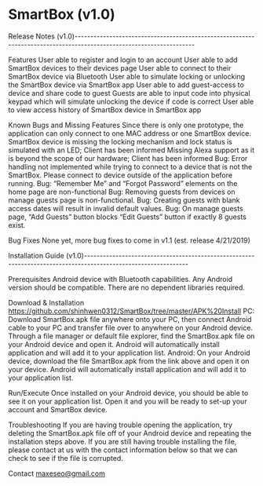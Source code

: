 # SmartBox (v1.0)

Release Notes (v1.0)--------------------------------------------------------------------------------------------------------------------

Features
 User able to register and login to an account
 User able to add SmartBox devices to their devices page
 User able to connect to their SmartBox device via Bluetooth
 User able to simulate locking or unlocking the SmartBox device via SmartBox app
 User able to add guest-access to device and share code to guest 
 Guests are able to input code into physical keypad which will simulate unlocking the device if code is correct
 User able to view access history of SmartBox device in SmartBox app
 
Known Bugs and Missing Features
 Since there is only one prototype, the application can only connect to one MAC address or one SmartBox device.
 SmartBox device is missing the locking mechanism and lock status is simulated with an LED; Client has been informed
 Missing Alexa support as it is beyond the scope of our hardware; Client has been informed
 Bug: Error handling not implemented while trying to connect to a device that is not the SmartBox. Please connect to device outside of     the application before running.
 Bug: “Remember Me” and “Forgot Password” elements on the home page are non-functional
 Bug: Removing guests from devices on manage guests page is non-functional.
 Bug: Creating guests with blank access dates will result in invalid default values.
 Bug: On manage guests page, “Add Guests” button blocks “Edit Guests” button if exactly 8 guests exist.
 
Bug Fixes
  None yet, more bug fixes to come in v1.1 (est. release 4/21/2019)

Installation Guide (v1.0)---------------------------------------------------------------------------------------------------------------

Prerequisites
 Android device with Bluetooth capabilities. Any Android version should be compatible.
 There are no dependent libraries required.
 
Download & Installation
 https://github.com/shinhwen0312/SmartBox/tree/master/APK%20Install
 PC: Download SmartBox.apk file anywhere onto your PC, then connect Android cable to your PC and transfer file over to anywhere on your   Android device. Through a file manager or default file explorer, find the SmartBox.apk file on your Android device and open it.         Android will automatically install application and will add it to your application list. 
 Android: On your Android device, download the file SmartBox.apk from the link above and open it on your device. Android will             automatically install application and will add it to your application list. 
 
Run/Execute
 Once installed on your Android device, you should be able to see it on your application list. Open it and you will be ready to set-up     your account and SmartBox device.
 
Troubleshooting
 If you are having trouble opening the application, try deleting the SmartBox.apk file off of your Android device and repeating the       installation steps above. If you are still having trouble installing the file, please contact at us with the contact information below   so that we can check to see if the file is corrupted.

Contact
maxeseo@gmail.com

